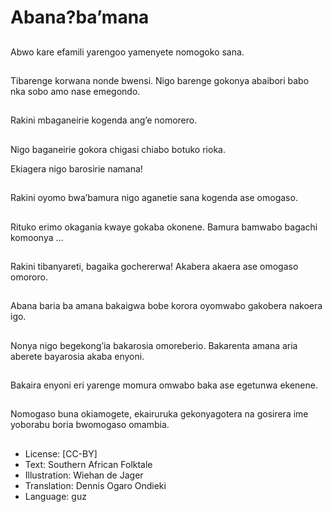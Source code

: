 # Abana?ba’mana

##
Abwo kare efamili
yarengoo yamenyete
nomogoko sana.

##
Tibarenge korwana
nonde bwensi. Nigo
barenge gokonya
abaibori babo nka sobo
amo nase emegondo.

##
Rakini mbaganeirie
kogenda ang’e
nomorero.

##
Nigo baganeirie gokora
chigasi chiabo botuko
rioka.

Ekiagera nigo barosirie namana!

##
Rakini oyomo
bwa’bamura nigo
aganetie sana kogenda
ase omogaso.

##
Rituko erimo okagania
kwaye gokaba okonene.
Bamura bamwabo
bagachi komoonya ...

##
Rakini tibanyareti,
bagaika gochererwa!
Akabera akaera ase
omogaso omororo.

##
Abana baria ba amana
bakaigwa bobe korora
oyomwabo gakobera
nakoera igo.

##
Nonya nigo begekong’ia
bakarosia omoreberio.
Bakarenta amana aria
aberete bayarosia
akaba enyoni.

##
Bakaira enyoni eri
yarenge momura
omwabo baka ase
egetunwa ekenene.

##
Nomogaso buna
okiamogete, ekairuruka
gekonyagotera na
gosirera ime yoborabu
boria bwomogaso
omambia.

##
* License: [CC-BY]
* Text: Southern African Folktale
* Illustration: Wiehan de Jager
* Translation: Dennis Ogaro Ondieki
* Language: guz
